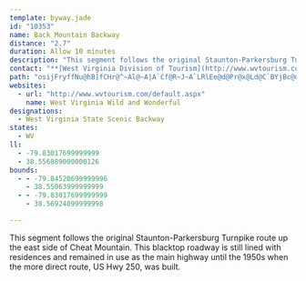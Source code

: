 ```yaml
---
template: byway.jade
id: "10353"
name: Back Mountain Backway
distance: "2.7"
duration: Allow 10 minutes
description: "This segment follows the original Staunton-Parkersburg Turnpike route up the east side of Cheat Mountain."
contact: "**[West Virginia Division of Tourism](http://www.wvtourism.com)**  \n 800-225-5982  \n\n"
path: "osijFryffNu@hB]fCHr@^~Al@~A|A`Cf@R~J~A`LRlEe@d@Pr@x@Ld@C`BYjBc@dByAfDe@rB?lD}AjP_@bDi@`BaA`Bc@d@iAl@wARcCCsAF}H`CgJlDsEpAaE@y_@{C}Em@wAw@}@eAoJiLEm@hA^"
websites: 
  - url: "http://www.wvtourism.com/default.aspx"
    name: West Virginia Wild and Wonderful
designations: 
  - West Virginia State Scenic Backway
states: 
  - WV
ll: 
  - -79.83017699999999
  - 38.556889000000126
bounds: 
  - - -79.84520699999996
    - 38.55063999999999
  - - -79.83017699999999
    - 38.56924099999998

---
```


<p>This segment follows the original Staunton-Parkersburg Turnpike route up the east side of Cheat Mountain. This blacktop roadway is still lined with residences and remained in use as the main highway until the 1950s when the more direct route, US Hwy 250, was built.</p>